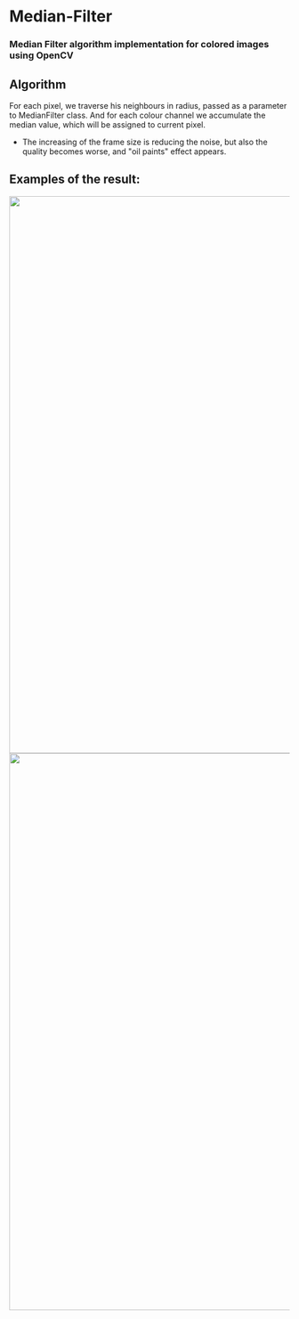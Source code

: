 # Median-Filter
### Median Filter algorithm implementation for colored images using OpenCV

## Algorithm
For each pixel, we traverse his neighbours in radius, passed as a parameter to MedianFilter class. And for each colour channel we accumulate the median value, which will be assigned to current pixel.
 * The increasing of the frame size is reducing the noise, but also the quality becomes worse, and "oil paints" effect appears.

## Examples of the result:

<img src = "https://i.ibb.co/zby68rJ/My-Collages-1.png" width=1000 height=1000 align="middle">
<img src = "https://i.ibb.co/Wcm39yK/My-Collages.png" width=1000 height=1000 align="middle">
